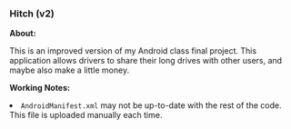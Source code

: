 <h3>Hitch (v2)</h3>

<strong>About:</strong>

This is an improved version of my Android class final project. This application allows drivers to share their
long drives with other users, and maybe also make a little money.

<strong>Working Notes:</strong>
<li><code>AndroidManifest.xml</code> may not be up-to-date with the rest of the code. This file is uploaded manually each time.</li>

